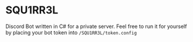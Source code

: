 # SQU1RR3L
Discord Bot written in C# for a private server. Feel free to run it for yourself by placing your bot token into `/SQU1RR3L/token.config`
